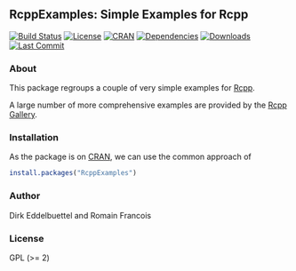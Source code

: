 ## RcppExamples: Simple Examples for Rcpp

[![Build Status](https://travis-ci.org/eddelbuettel/rcppexamples.svg)](https://travis-ci.org/eddelbuettel/rcppexamples) 
[![License](http://img.shields.io/badge/license-GPL%20%28%3E=%202%29-brightgreen.svg?style=flat)](https://www.gnu.org/licenses/gpl-2.0.html) 
[![CRAN](https://www.r-pkg.org/badges/version/RcppExamples)](https://cran.r-project.org/package=RcppExamples) 
[![Dependencies](https://tinyverse.netlify.com/badge/RcppExamples)](https://cran.r-project.org/package=RcppExamples) 
[![Downloads](https://cranlogs.r-pkg.org/badges/RcppExamples?color=brightgreen)](https://www.r-pkg.org/pkg/RcppExamples)
[![Last Commit](https://img.shields.io/github/last-commit/eddelbuettel/rcppexamples)](https://github.com/eddelbuettel/rcppexamples)

### About

This package regroups a couple of very simple examples for [Rcpp](http://dirk.eddelbuettel.com/code/rcpp.html).

A large number of more comprehensive examples are provided by the [Rcpp Gallery](http://gallery.rcpp.org).

### Installation

As the package is on [CRAN](https://cran.r-project.org), we can use the common approach of

```r
install.packages("RcppExamples")
```

### Author

Dirk Eddelbuettel and Romain Francois

### License

GPL (>= 2)


